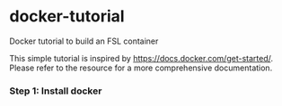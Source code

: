 # docker-tutorial
Docker tutorial to build an FSL container

This simple tutorial is inspired by https://docs.docker.com/get-started/. Please refer to the resource for a more comprehensive documentation.

### Step 1: Install docker
